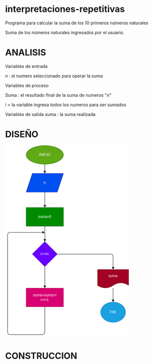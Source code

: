# interpretaciones-repetitivas
Programa para calcular la suma de los 10 primeros números naturales

Suma de los números naturales ingresados por el usuario.

# ANALISIS


Variables de entrada 


n : el numero seleccionado para operar la suma


Variables de proceso

Suma : el resultado final de la suma de numeros "n" 

i = la variable ingresa todos los numeros para ser sumados

Variables de salida suma : la suma realizada 

# DISEÑO

![Diagrama de flujo](diagrama.png "diagrama de flujo")


# CONSTRUCCION